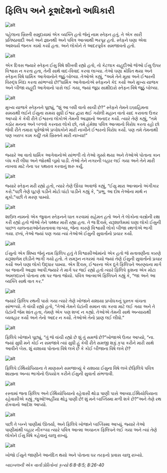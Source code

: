 # ફિલિપ અને કૂશદેશનો અધિકારી

![alt](https://cdn.door43.org/obs/jpg/360px/obs-en-45-01.jpg)

પહેલાના ખ્રિસ્તી સમુદાયમાં એક વ્યક્તિ હતો જેનું નામ સ્તેફન હતું. તે એક સારી પ્રતિષ્ઠાવાદી અને અને જ્ઞાનથી અને પવિત્ર આત્માથી ભરપૂર હતો. સ્તેફને ઘણા એવા આશ્ચર્ય જનક કામો કર્યા હતા. અને લોકોને તે આદરપૂર્વક સમજાવતો હતો.

![alt](https://cdn.door43.org/obs/jpg/360px/obs-en-45-02.jpg)

એક દિવસ જ્યારે સ્તેફન ઈસુ વિષે શીખવી રહ્યો હતો, તો કેટલાક યહૂદીઓ જેઓ ઈસુ ઉપર વિશ્વાસ ન કરતા હતા, તેની સાથે વાદ-વિવાદ કરવા લાગ્યા. તેઓ ઘણા ક્રોધિત થયા અને સ્તેફન વિષે ધાર્મિક આગેવાનોને જૂઠું બોલ્યા. તેઓએ કહ્યું, “અમે તેને મૂસા અને ઈશ્વરની વિરુદ્ધ નિંદા કરતા સાંભળ્યો છે!”ધાર્મિક આગેવાનોએ સ્તેફનને કેદ કર્યો અને મુખ્ય યાજક અને બીજા યહૂદી આગેવાનો પાસે લઈ ગયા, જ્યાં જૂઠા સાક્ષીદારો સ્તેફન વિષે જૂઠું બોલ્યા.

![alt](https://cdn.door43.org/obs/jpg/360px/obs-en-45-03.jpg)

મુખ્ય યાજકે સ્તેફનને પૂછ્યું, “શું આ બધી વાતો સાચી છે?” સ્તેફને તેમને ઇબ્રાહિમના સમયથી લઈને ઈસુના સમય સુધી ઈશ્વર દ્વારા થઈ ગયેલી મહાન વાતો યાદ કરાવતા ઉત્તર આપ્યો કે કેવી રીતે ઈશ્વરના લોકોએ તેમની આજ્ઞાનો અનાદર કર્યો. ત્યારે તેણે કહ્યું, “તમે કઠોર મનના અને બળવો કરનારા લોકો છો, તમે હંમેશા પવિત્ર આત્માનો વિરોધ કરતા રહો છો જેવી રીતે તમારા પૂર્વજોએ પ્રબોધકોને મારી નાખીને ઈશ્વરનો વિરોધ કર્યો. પણ તમે તેમનાથી પણ ખરાબ કામ કર્યું! તમે ખ્રિસ્તને મારી નાખ્યા!”

![alt](https://cdn.door43.org/obs/jpg/360px/obs-en-45-04.jpg)

જ્યારે આ વાતો ધાર્મિક આગેવાનોએ સાંભળી તો તેઓ ગુસ્સે થયા અને તેઓએ પોતાના કાન બંધ કરી લીધા અને જોરથી બૂમો પાડી. તેઓ તેને નગરની બહાર લઈ ગયા અને તેને મારી નાખવા માટે તેના પર પથરાવ કરવાનું શરુ કર્યું.

![alt](https://cdn.door43.org/obs/jpg/360px/obs-en-45-05.jpg)

જ્યારે સ્તેફન મરી રહ્યો હતો, ત્યારે તેણે ઊંચા અવાજે કહ્યું, “ઈસુ મારા આત્માનો અંગીકાર કરો.”પછી તેણે ઘૂટણે પડીને મોટો ઘાંટો પાડીને કહ્યું કે, “પ્રભુ, આ દોષ તેઓના માથે ન મૂકો.”પછી તે મરણ પામ્યો.

![alt](https://cdn.door43.org/obs/jpg/360px/obs-en-45-06.jpg)

શાઉલ નામનો એક જુવાન સ્તેફનને ઘાત કરવામાં સહેમત હતો અને તે લોકોના વસ્ત્રોની રક્ષા કરી રહ્યો હતો જેઓ તેને પથ્થર મારી રહ્યા હતા. તે જ દિવસે, યરૂશાલેમમાં ઘણા લોકો ઈસુની પાછળ ચાલનારાઓનેસતાવવા લાગ્યા, જેના કારણે વિશ્વાસી લોકો બીજા સ્થળોએ ભાગી ગયા. છતાં, તેઓ જ્યાં પણ ગયા ત્યાં તેઓએ ઈસુની સુવાર્તાનો પ્રચાર કર્યો.

![alt](https://cdn.door43.org/obs/jpg/360px/obs-en-45-07.jpg)

ઈસુનો એક શિષ્ય જેનું નામ ફિલિપ હતું તે વિશ્વાસીઓમાંનો એક હતો જે સતાવણીના કારણે યરૂશાલેમ છોડીને ભાગી ગયો હતો. તે સમરૂન નગરમાં ગયો જ્યાં તેણે ઈસુની સુવાર્તાનો પ્રચાર કર્યો અને ઘણા લોકો ઉદ્ધાર પામ્યા. એક દિવસ, ઈશ્વરના એક દૂતે ફિલિપને અરણ્યના માર્ગ પર જવાની આજ્ઞા આપી.જ્યારે તે માર્ગ પર જઈ રહ્યો હતો ત્યારે ફિલિપે કૂશના એક મોટા અમલદારને પોતાના રથ પર જતા જોયો. પવિત્ર આત્માએ ફિલિપને કહ્યું કે, “જા અને આ વ્યક્તિ સાથે વાત કર.”

![alt](https://cdn.door43.org/obs/jpg/360px/obs-en-45-08.jpg)

જ્યારે ફિલિપ રથની પાસે ગયા ત્યારે તેણે ખોજાને યશાયા પ્રબોધકનું પુસ્તક વાંચતા સાંભળ્યો. તે વાંચી રહ્યો હતો, “તેઓ તેમને ઘેટાંની સમાન વધ કરવા માટે લઈ ગયા અને તે ઘેટાંની જેમ શાંત હતા, તેમણે એક પણ શબ્દ ન કહ્યો. તેઓએ તેમની સાથે અન્યાયથી વ્યવહાર કર્યો અને તેનો આદર ન કર્યો. તેઓએ તેનો પ્રાણ લઈ લીધો.”

![alt](https://cdn.door43.org/obs/jpg/360px/obs-en-45-09.jpg)

ફિલિપે ખોજાને પૂછ્યું, “તું જે વાંચી રહ્યો છે શું તું સમજે છે?”ખોજાએ ઉત્તર આપ્યો, “ના. જ્યાં સુધી મને કોઈ ન સમજાવે ત્યાં સુધી હું કેવી રીતે સમજી શકું.કૃપા કરીને મારી સાથે આવીને બેસ. શું યશાયા પોતાના વિષે લખે છે કે કોઈ બીજાના વિષે લખે છે?

![alt](https://cdn.door43.org/obs/jpg/360px/obs-en-45-10.jpg)

ફિલિપે ઈથિયોપિયાના તે માણસને સમજાવ્યું કે યશાયા ઈસુના વિષે લખે છેફિલિપે પવિત્ર શાસ્ત્રના અન્ય ભાગોનો ઉપયોગ કરીને ઈસુની સુવાર્તા સંભળાવી.

![alt](https://cdn.door43.org/obs/jpg/360px/obs-en-45-11.jpg)

રસ્તામાં જતા ફિલિપ અને ઈથિયોપિયાનો રહેવાસી થોડા પાણી પાસે આવ્યા.ઈથિયોપિયાના રહેવાસીએ કહ્યું ,જુઓ!અહીંયા થોડુ પાણી છે! શું મને બાપ્તિસ્મા મળી શકે છે?”અને તેણે રથ રોકવાનો આદેશ આપ્યો.

![alt](https://cdn.door43.org/obs/jpg/360px/obs-en-45-12.jpg)

પછી તે બન્ને પાણીમાં ઊતર્યા, અને ફિલિપે ખોજાને બાપ્તિસ્મા આપ્યું. જ્યારે તેઓ પાણીમાંથી બહાર નીકળ્યા ત્યારે પવિત્ર આત્મા અચાનક ફિલિપને લઈ ગયા  અને ત્યાં તેણે લોકોને ઈસુ વિષે કહેવાનું ચાલુ રાખ્યું.

![alt](https://cdn.door43.org/obs/jpg/360px/obs-en-45-13.jpg)

ખોજો ઈસુને જાણીને આનંદિત થયો અને પોતાના ઘર તરફનો પ્રવાસ ચાલુ રાખ્યો.

_બાઇબલની એક વાર્તાઃપ્રેરિતોનાં કૃત્યો 6:8-8:5; 8:26-40_